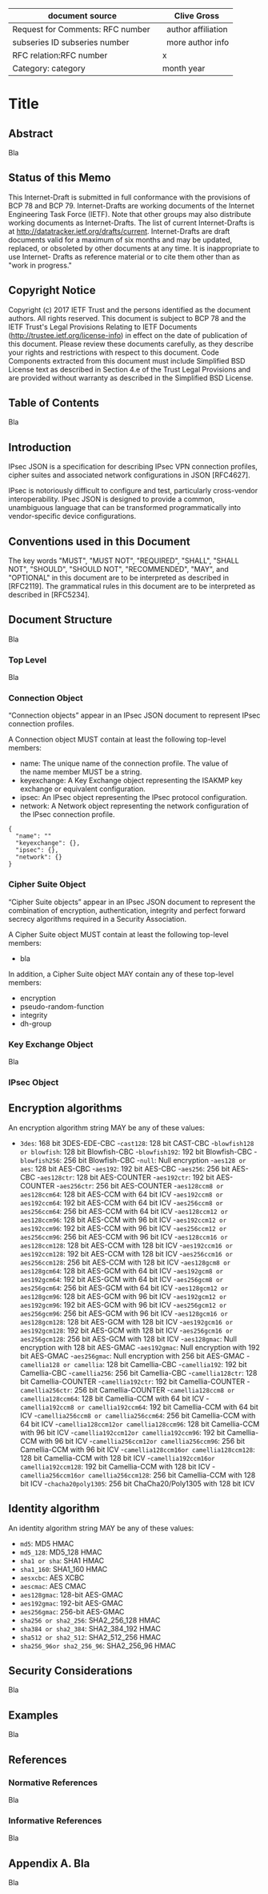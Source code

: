 document source | Clive Gross
------------------|----------------
Request for Comments: RFC number  |  author affiliation
subseries ID subseries number |  more author info
RFC relation:RFC number  |   x
Category: category | month year

# Title

## Abstract
Bla

## Status of this Memo
This Internet-Draft is submitted in full conformance with the provisions of BCP 78 and BCP 79. Internet-Drafts are working documents of the Internet Engineering Task Force (IETF). Note that other groups may also distribute working documents as Internet-Drafts. The list of current Internet-Drafts is at http://datatracker.ietf.org/drafts/current. Internet-Drafts are draft documents valid for a maximum of six months and may be updated, replaced, or obsoleted by other documents at any time. It is inappropriate to use Internet- Drafts as reference material or to cite them other than as "work in progress."

## Copyright Notice
Copyright (c) 2017 IETF Trust and the persons identified as the document authors. All rights reserved. This document is subject to BCP 78 and the IETF Trust's Legal Provisions Relating to IETF Documents (http://trustee.ietf.org/license-info) in effect on the date of publication of this document. Please review these documents carefully, as they describe your rights and restrictions with respect to this document. Code Components extracted from this document must include Simplified BSD License text as described in Section 4.e of the Trust Legal Provisions and are provided without warranty as described in the Simplified BSD License.

## Table of Contents
Bla

## Introduction
IPsec JSON is a specification for describing IPsec VPN connection profiles, cipher suites and associated network configurations in JSON [RFC4627].

IPsec is notoriously difficult to configure and test, particularly cross-vendor interoperability. IPsec JSON is designed to provide a common, unambiguous language that can be transformed programmatically into vendor-specific device configurations.

## Conventions used in this Document
The key words "MUST", "MUST NOT", "REQUIRED", "SHALL", "SHALL NOT", "SHOULD", "SHOULD NOT", "RECOMMENDED", "MAY", and "OPTIONAL" in this document are to be interpreted as described in [RFC2119]. The grammatical rules in this document are to be interpreted as described in [RFC5234]. 

## Document Structure
Bla

### Top Level
Bla

### Connection Object

“Connection objects” appear in an IPsec JSON document to represent IPsec connection profiles.

A Connection object MUST contain at least the following top-level members:

 - name: The unique name of the connection profile. The value of the name member MUST be a string.
 - keyexchange: A Key Exchange object representing the ISAKMP key exchange or equivalent configuration.
 - ipsec: An IPsec object representing the IPsec protocol configuration.
 - network: A Network object representing the network configuration of the IPsec connection profile.

```
{
  "name": ""
  "keyexchange": {},
  "ipsec": {},
  "network": {}
}
```

### Cipher Suite Object

“Cipher Suite objects” appear in an IPsec JSON document to represent the combination of encryption, authentication, integrity and perfect forward secrecy algorithms required in a Security Association.

A Cipher Suite object MUST contain at least the following top-level members:

 - bla

In addition, a Cipher Suite object MAY contain any of these top-level members:

 - encryption
 - pseudo-random-function
 - integrity
 - dh-group

### Key Exchange Object
Bla

### IPsec Object

## Encryption algorithms

An encryption algorithm string MAY be any of these values:

 - `3des`: 168 bit 3DES-EDE-CBC
 -`cast128`: 128 bit CAST-CBC
 -`blowfish128 or blowfish`: 128 bit Blowfish-CBC
 -`blowfish192`: 192 bit Blowfish-CBC
 -`blowfish256`: 256 bit Blowfish-CBC
 -`null`: Null encryption
 -`aes128 or aes`: 128 bit AES-CBC
 -`aes192`: 192 bit AES-CBC
 -`aes256`: 256 bit AES-CBC
 -`aes128ctr`: 128 bit AES-COUNTER
 -`aes192ctr`: 192 bit AES-COUNTER
 -`aes256ctr`: 256 bit AES-COUNTER
 -`aes128ccm8 or aes128ccm64`: 128 bit AES-CCM with 64 bit ICV
 -`aes192ccm8 or aes192ccm64`: 192 bit AES-CCM with 64 bit ICV
 -`aes256ccm8 or aes256ccm64`: 256 bit AES-CCM with 64 bit ICV
 -`aes128ccm12 or aes128ccm96`: 128 bit AES-CCM with 96 bit ICV
 -`aes192ccm12 or aes192ccm96`: 192 bit AES-CCM with 96 bit ICV
 -`aes256ccm12 or aes256ccm96`: 256 bit AES-CCM with 96 bit ICV
 -`aes128ccm16 or aes128ccm128`: 128 bit AES-CCM with 128 bit ICV
 -`aes192ccm16 or aes192ccm128`: 192 bit AES-CCM with 128 bit ICV
 -`aes256ccm16 or aes256ccm128`: 256 bit AES-CCM with 128 bit ICV
 -`aes128gcm8 or aes128gcm64`: 128 bit AES-GCM with 64 bit ICV
 -`aes192gcm8 or aes192gcm64`: 192 bit AES-GCM with 64 bit ICV
 -`aes256gcm8 or aes256gcm64`: 256 bit AES-GCM with 64 bit ICV
 -`aes128gcm12 or aes128gcm96`: 128 bit AES-GCM with 96 bit ICV
 -`aes192gcm12 or aes192gcm96`: 192 bit AES-GCM with 96 bit ICV
 -`aes256gcm12 or aes256gcm96`: 256 bit AES-GCM with 96 bit ICV
 -`aes128gcm16 or aes128gcm128`: 128 bit AES-GCM with 128 bit ICV
 -`aes192gcm16 or aes192gcm128`: 192 bit AES-GCM with 128 bit ICV
 -`aes256gcm16 or aes256gcm128`: 256 bit AES-GCM with 128 bit ICV
 -`aes128gmac`: Null encryption with 128 bit AES-GMAC
 -`aes192gmac`: Null encryption with 192 bit AES-GMAC
 -`aes256gmac`: Null encryption with 256 bit AES-GMAC
 -`camellia128 or camellia`: 128 bit Camellia-CBC
 -`camellia192`: 192 bit Camellia-CBC
 -`camellia256`: 256 bit Camellia-CBC
 -`camellia128ctr`: 128 bit Camellia-COUNTER
 -`camellia192ctr`: 192 bit Camellia-COUNTER
 -`camellia256ctr`: 256 bit Camellia-COUNTER
 -`camellia128ccm8 or camellia128ccm64`: 128 bit Camellia-CCM with 64 bit ICV
 -`camellia192ccm8 or camellia192ccm64`: 192 bit Camellia-CCM with 64 bit ICV
 -`camellia256ccm8 or camellia256ccm64`: 256 bit Camellia-CCM with 64 bit ICV
 -`camellia128ccm12or camellia128ccm96`: 128 bit Camellia-CCM with 96 bit ICV
 -`camellia192ccm12or camellia192ccm96`: 192 bit Camellia-CCM with 96 bit ICV
 -`camellia256ccm12or camellia256ccm96`: 256 bit Camellia-CCM with 96 bit ICV
 -`camellia128ccm16or camellia128ccm128`: 128 bit Camellia-CCM with 128 bit ICV
 -`camellia192ccm16or camellia192ccm128`: 192 bit Camellia-CCM with 128 bit ICV
 -`camellia256ccm16or camellia256ccm128`: 256 bit Camellia-CCM with 128 bit ICV
 -`chacha20poly1305`: 256 bit ChaCha20/Poly1305 with 128 bit ICV

## Identity algorithm

An identity algorithm string MAY be any of these values:

 - `md5`: MD5 HMAC
 - `md5_128`: MD5_128 HMAC
 - `sha1 or sha`: SHA1 HMAC
 - `sha1_160`: SHA1_160 HMAC
 - `aesxcbc`: AES XCBC
 - `aescmac`: AES CMAC
 - `aes128gmac`: 128-bit AES-GMAC
 - `aes192gmac`: 192-bit AES-GMAC
 - `aes256gmac`: 256-bit AES-GMAC
 - `sha256 or sha2_256`: SHA2_256_128 HMAC
 - `sha384 or sha2_384`: SHA2_384_192 HMAC
 - `sha512 or sha2_512`: SHA2_512_256 HMAC
 - `sha256_96or sha2_256_96`: SHA2_256_96 HMAC

## Security Considerations
Bla

## Examples
Bla

## References

### Normative References
Bla

### Informative References
Bla

## Appendix A. Bla
Bla
